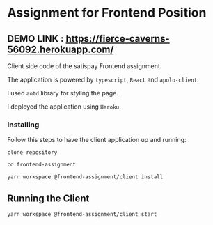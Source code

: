 # Assignment for Frontend Position

## DEMO LINK : https://fierce-caverns-56092.herokuapp.com/

Client side code of the satispay Frontend assignment.

The application is powered by `typescript`, `React` and `apolo-client`.

I used `antd` library for styling the page.

I deployed the application using `Heroku`.

### Installing

Follow this steps to have the client application up and running:

```
clone repository

cd frontend-assignment

yarn workspace @frontend-assignment/client install

```

## Running the Client

```
yarn workspace @frontend-assignment/client start
```
